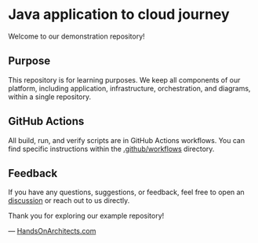 # Java application to cloud journey
Welcome to our demonstration repository!

## Purpose
This repository is for learning purposes. We keep all components of our platform, including application, infrastructure, orchestration, and diagrams, within a single repository.

## GitHub Actions
All build, run, and verify scripts are in GitHub Actions workflows. You can find specific instructions within the [.github/workflows](.github/workflows) directory.

## Feedback
If you have any questions, suggestions, or feedback, feel free to open an [discussion](https://github.com/handsonarchitects/java-to-cloud-journey/discussions) or reach out to us directly.

Thank you for exploring our example repository!

— [HandsOnArchitects.com](https://handsonarchitects.com/)